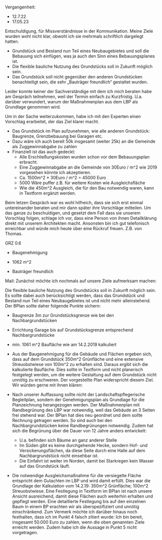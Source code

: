 Vergangenheit:
- 12.7.22 
- 17.05.23



Entschuldigung, für Missverständnisse in der Kommunikation. Meine Ziele wurden wohl nicht klar, obwohl ich sie mehrmals schriftlich dargelegt hatten.

- Grundstück und Bestand nun Teil eines Neubaugebietes und soll die Bebauung sich einfügen, was ja auch den Sinn eines Bebauungsplanes ist.
- Die flexible bauliche Nutzung des Grundstücks soll in Zukunft möglich sein.
- Das Grundstück soll nicht gegenüber den anderen Grundstücken benachteiligt sein, die sehr „Bauträger freundlich“ gestaltet wurden.

Leider konnte keiner der Sachverständige mit dem ich mich beraten habe am Gespräch teilnehmen, weil der Termin einfach zu Kurzfristig. U.a. darüber verwundert, warum der Maßnahmenplan aus dem LBP als Grundlage genommen wird.

Um in der Sache weiterzukommen, habe ich mit den Experten einen Vorschlag erarbeitet, der das Ziel klarer macht.
- Das Grundstück im Plan aufzunehmen, wie alle anderen Grundstück: Baugrenze, Grenzbebauung bei Garagen etc.
- Dazu wäre ich auch bereit 50k insgesamt (weiter 25k) an die Gemeinde als Zuggewinnabgabe zu zahlen
- Finanziell ist das auch gedeckt:
	- Alle Erschließungskosten wurden schon vor dem Bebauungsplan erbracht.
	- Eine Zuggewinnabgabe an die Gemeinde von 30Euro / m^2 wie 2019 vorgesehen könnte ich akzeptieren.
	- Ca. 1500m^2 * 30Euro / m^2  = 45000 Euro
	- 5000 Wäre puffer z.B. für weitere Kosten wie Ausgleichsfläche
	- Wie die 450m^2 Ausgleich, die für den Bau notwendig waren, kann in Textform ergänzt werden. 

Beim letzen Gespräch war es wohl hilfreich, dass sie sich erst einmal untereinander beraten und mir dann später ihre Vorschläge mitteilen. Um das ganze zu beschuldigen, und gesetzt dem Fall dass sie unserem Vorschlag folgen, schlage ich vor, dass eine Person von ihnen Detailklärung direkt mit unserem Architekten macht. Ansonsten bin ich gut telefonisch erreichbar und würde mich heute über eine Rückruf freuen. Z.B. von Thomas.

GRZ 0.6


- Baugenehmigung
- 1062 m^2











- Bauträger freundlich




Mail:
Zunächst möchte ich nochmals auf unsere Ziele aufmerksam machen:

Die flexible bauliche Nutzung des Grundstücks soll in Zukunft möglich sein. Es sollte dabei auch berücksichtigt werden, dass das Grundstück und Bestand nun Teil eines Neubaugebietes ist und nicht mehr alleinstehend. Der BPlan sollte daher folgende Punkte sichern:
- Baugrenze 3m zur Grundstücksgrenze wie bei den Nachbargrundstücken
- Errichtung Garage bis auf Grundstücksgrenze entsprechend Nachbargrundstücke
- min. 1061 m^2 Baufläche wie am 14.2.2019 kalkuliert
- Aus der Baugenehmigung für die Gebäude und Flächen ergeben sich, dass auf dem Grundstück 350m^2 Grünfläche und eine extensive Streuobstwiese von 100m^2 zu erhalten sind. Daraus ergibt sich die kalkulierte Baufläche. Dies sollte in Textform und nicht planerisch festgelegt werden, um die weitere Gestaltung auf dem Grundstück nicht unnötig zu erschweren. 
Der vorgestellte Plan widerspricht diesem Ziel. Wir würden gerne mit ihnen klären:

- Nach unserer Auffassung sollte nicht der Landschaftspflegerische Begleitplan, sondern der Genehmigungsplan als Grundlage für die Planzeichnung herangezogen werden. Der Maßnahmenplan mit Randbegrünung des LBP war notwendig, weil das Gebäude an 3 Seiten frei stehend war. Der BPlan hat dies neu geordnet und dem sollte Rechnung getragen werden. So sind auch bei den Nachbargrundstücken keine Randbegrünungen notwendig. Zudem hat sich die Begrünung über die Dauer von 12 Jahre anders entwickelt:
	- U.a. befinden sich Bäume an ganz anderer Stelle
	- Im Süden gibt es keine durchgehende Hecke, sondern Hof- und Versickerungsflächen, da diese Seite durch eine Halle auf dem Nachbargrundstück nicht einsehbar ist.
	- Die Einfahrt ist weiter im Norden, damit bei Starkregen kein Wasser auf das Grundstück läuft. 
- Die notwendige Ausgleichsmaßnahme für die versiegelte Fläche entspricht dem Gutachten im LBP und wird damit erfüllt. Dies war die Grundlage der Kalkulation vom 14.2.19: 350m^2 Grünfläche; 100m^2 Streuobstwiese. Eine Festlegung in Textform im BPlan ist nach unsere Ansicht ausreichend, damit diese Flächen auch weiterhin erhalten und gepflegt werden. Eine detaillierte Festlegung bis auf den einzelnen Baum in einem BP erachten wir als überspezifiziert und unnötig einschränkend.
Zum Vermerk möchte ich darüber hinaus noch festhalten, dass ich im Punkt 4 falsch zitiert wurde:
Ich bin bereit, insgesamt 50.000 Euro zu zahlen, wenn die oben genannten Ziele erreicht werden. Zudem habe ich die Aussage in Punkt 5 nicht vorgetragen.